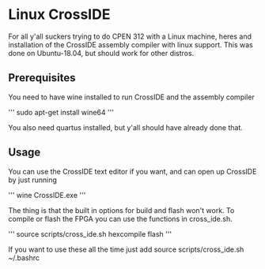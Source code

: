 # Linux CrossIDE

For all y'all suckers trying to do CPEN 312 with a Linux machine, 
heres and installation of the CrossIDE assembly compiler with 
linux support. This was done on Ubuntu-18.04, but should work for other 
distros.

## Prerequisites

You need to have wine installed to run CrossIDE and the assembly compiler

'''
sudo apt-get install wine64
'''

You also need quartus installed, but y'all should have already done that. 

## Usage

You can use the CrossIDE text editor if you want, and can open up CrossIDE 
by just running 

'''
wine CrossIDE.exe
'''

The thing is that the built in options for build and flash won't work. 
To compile or flash the FPGA you can use the functions in cross_ide.sh. 

'''
source scripts/cross_ide.sh
   hexcompile <assembly file>
   flash  <compiled file>
''' 

If you want to use these all the time just add source scripts/cross_ide.sh
~/.bashrc
